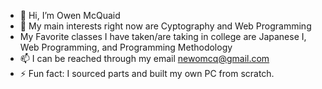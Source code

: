 - 👋 Hi, I’m Owen McQuaid
- 👀 My main interests right now are Cyptography and Web Programming
- My Favorite classes I have taken/are taking in college are Japanese I, Web Programming, and Programming Methodology 
- 📫 I can be reached through my email newomcq@gmail.com
- ⚡ Fun fact: I sourced parts and built my own PC from scratch.

<!---
owen-mcq/owen-mcq is a ✨ special ✨ repository because its `README.md` (this file) appears on your GitHub profile.
You can click the Preview link to take a look at your changes.
--->
